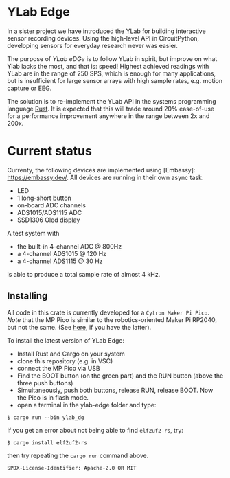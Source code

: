 # YLab Edge

In a sister project we have introduced the [YLab](https://github.com/schmettow/ylab) for building interactive sensor recording devices. 
Using the high-level API in CircuitPython, developing sensors for everyday research never was easier.

The purpose of *YLab eDGe* is to follow YLab in spirit, but improve on what Ylab lacks the most, and that is: speed! Highest achieved readings with YLab are in the range of 250 SPS, which is enough for many applications, but is insufficient for large sensor arrays with high sample rates, e.g. motion capture or EEG.

The solution is to re-implement the YLab API in the systems programming language [Rust](https://www.rust-lang.org/). 
It is expected that this will trade around 20% ease-of-use for a performance improvement anywhere in the range between 2x and 200x. 

# Current status

Currenty, the following devices are implemented using [Embassy]: https://embassy.dev/. All devices are running in their own async task.

+ LED
+ 1 long-short button
+ on-board ADC channels
+ ADS1015/ADS1115 ADC
+ SSD1306 Oled display

A test system with 

+ the built-in 4-channel ADC @ 800Hz
+ a 4-channel ADS1015 @ 120 Hz
+ a 4-channel ADS1115 @ 30 Hz

is able to produce a total sample rate of almost 4 kHz.

## Installing

All code in this crate is currently developed for 
a `Cytron Maker Pi Pico`. *Note* that the MP Pico is similar to the robotics-oriented Maker Pi RP2040, but not the same. (See [here](https://github.com/9names/makerpi_rp2040), if you have the latter).

To install the latest version of YLab Edge:

+ Install Rust and Cargo on your system
+ clone this repository (e.g. in VSC)
+ connect the MP Pico via USB
+ Find the BOOT button (on the green part) and the RUN button (above the three push buttons) 
+ Simultaneously, push both buttons, release RUN, release BOOT. Now the Pico is in flash mode.
+ open a terminal in the ylab-edge folder and type:

```console
$ cargo run --bin ylab_dg
```
If you get an error about not being able to find `elf2uf2-rs`, try:

```console
$ cargo install elf2uf2-rs
```
then try repeating the `cargo run` command above.



`SPDX-License-Identifier: Apache-2.0 OR MIT`

